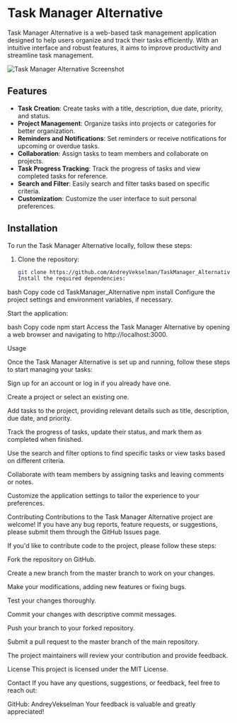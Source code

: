 # Task Manager Alternative

Task Manager Alternative is a web-based task management application designed to help users organize and track their tasks efficiently. With an intuitive interface and robust features, it aims to improve productivity and streamline task management.

![Task Manager Alternative Screenshot](./screenshot.png)

## Features

- **Task Creation**: Create tasks with a title, description, due date, priority, and status.
- **Project Management**: Organize tasks into projects or categories for better organization.
- **Reminders and Notifications**: Set reminders or receive notifications for upcoming or overdue tasks.
- **Collaboration**: Assign tasks to team members and collaborate on projects.
- **Task Progress Tracking**: Track the progress of tasks and view completed tasks for reference.
- **Search and Filter**: Easily search and filter tasks based on specific criteria.
- **Customization**: Customize the user interface to suit personal preferences.

## Installation

To run the Task Manager Alternative locally, follow these steps:

1. Clone the repository:

   ```bash
   git clone https://github.com/AndreyVekselman/TaskManager_Alternative.git
   Install the required dependencies:
   ```

bash
Copy code
cd TaskManager_Alternative
npm install
Configure the project settings and environment variables, if necessary.

Start the application:

bash
Copy code
npm start
Access the Task Manager Alternative by opening a web browser and navigating to http://localhost:3000.

Usage

Once the Task Manager Alternative is set up and running, follow these steps to start managing your tasks:

Sign up for an account or log in if you already have one.

Create a project or select an existing one.

Add tasks to the project, providing relevant details such as title, description, due date, and priority.

Track the progress of tasks, update their status, and mark them as completed when finished.

Use the search and filter options to find specific tasks or view tasks based on different criteria.

Collaborate with team members by assigning tasks and leaving comments or notes.

Customize the application settings to tailor the experience to your preferences.

Contributing
Contributions to the Task Manager Alternative project are welcome! If you have any bug reports, feature requests, or suggestions, please submit them through the GitHub Issues page.

If you'd like to contribute code to the project, please follow these steps:

Fork the repository on GitHub.

Create a new branch from the master branch to work on your changes.

Make your modifications, adding new features or fixing bugs.

Test your changes thoroughly.

Commit your changes with descriptive commit messages.

Push your branch to your forked repository.

Submit a pull request to the master branch of the main repository.

The project maintainers will review your contribution and provide feedback.

License
This project is licensed under the MIT License.

Contact
If you have any questions, suggestions, or feedback, feel free to reach out:

GitHub: AndreyVekselman
Your feedback is valuable and greatly appreciated!
